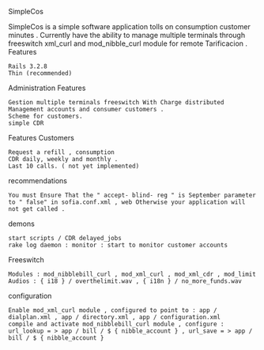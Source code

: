 SimpleCos

SimpleCos is a simple software application tolls on consumption customer minutes . Currently have the ability to manage multiple terminals through freeswitch xml_curl and mod_nibble_curl module for remote Tarificacion .
Features

    Rails 3.2.8
    Thin (recommended)

Administration Features

    Gestion multiple terminals freeswitch With Charge distributed
    Management accounts and consumer customers .
    Scheme for customers.
    simple CDR

Features Customers

    Request a refill , consumption
    CDR daily, weekly and monthly .
    Last 10 calls. ( not yet implemented)

recommendations

    You must Ensure That the " accept- blind- reg " is September parameter to " false" in sofia.conf.xml , web Otherwise your application will not get called .

demons

    start scripts / CDR delayed_jobs
    rake log daemon : monitor : start to monitor customer accounts

Freeswitch

    Modules : mod_nibblebill_curl , mod_xml_curl , mod_xml_cdr , mod_limit
    Audios : { i18 } / overthelimit.wav , { i18n } / no_more_funds.wav

configuration

    Enable mod_xml_curl module , configured to point to : app / dialplan.xml , app / directory.xml , app / configuration.xml
    compile and activate mod_nibblebill_curl module , configure : url_lookup = > app / bill / $ { nibble_account } , url_save = > app / bill / $ { nibble_account }
